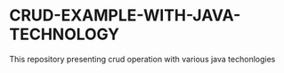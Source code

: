 # CRUD-EXAMPLE-WITH-JAVA-TECHNOLOGY
This repository presenting crud operation with various java techonlogies
